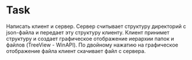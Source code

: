 # Task
Написать клиент и сервер. Сервер считывает структуру директорий с json-файла и передает эту структуру клиенту. Клиент принимет структуру и 
создает графическое отображение иерархии папок и файлов (TreeView - WinAPI). По двойному нажатию на графическое отображение файла клиент 
скачивает файл с сервера.  

